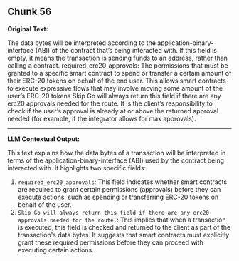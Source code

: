## Chunk 56

**Original Text:**

The data bytes will be interpreted according to the application-binary-interface (ABI) of the contract that’s being interacted with. If this field is empty, it means the transaction is sending funds to an address, rather than calling a contract. required_erc20_approvals: The permissions that must be granted to a specific smart contract to spend or transfer a certain amount of their ERC-20 tokens on behalf of the end user. This allows smart contracts to execute expressive flows that may involve moving some amount of the user’s ERC-20 tokens
Skip Go will always return this field if there are any erc20 approvals needed for the route. It is the client’s responsibility to check if the user’s approval is already at or above the returned approval needed (for example, if the integrator allows for max approvals).

---

**LLM Contextual Output:**

This text explains how the data bytes of a transaction will be interpreted in terms of the application-binary-interface (ABI) used by the contract being interacted with. It highlights two specific fields:

1. `required_erc20_approvals`: This field indicates whether smart contracts are required to grant certain permissions (approvals) before they can execute actions, such as spending or transferring ERC-20 tokens on behalf of the user.
2. `Skip Go will always return this field if there are any erc20 approvals needed for the route.`: This implies that when a transaction is executed, this field is checked and returned to the client as part of the transaction's data bytes. It suggests that smart contracts must explicitly grant these required permissions before they can proceed with executing certain actions.
